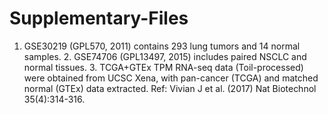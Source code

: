 # Supplementary-Files
1. GSE30219 (GPL570, 2011) contains 293 lung tumors and 14 normal samples. 2. GSE74706 (GPL13497, 2015) includes paired NSCLC and normal tissues. 3. TCGA+GTEx TPM RNA-seq data (Toil-processed) were obtained from UCSC Xena, with pan-cancer (TCGA) and matched normal (GTEx) data extracted.   Ref: Vivian J et al. (2017) Nat Biotechnol 35(4):314-316.
